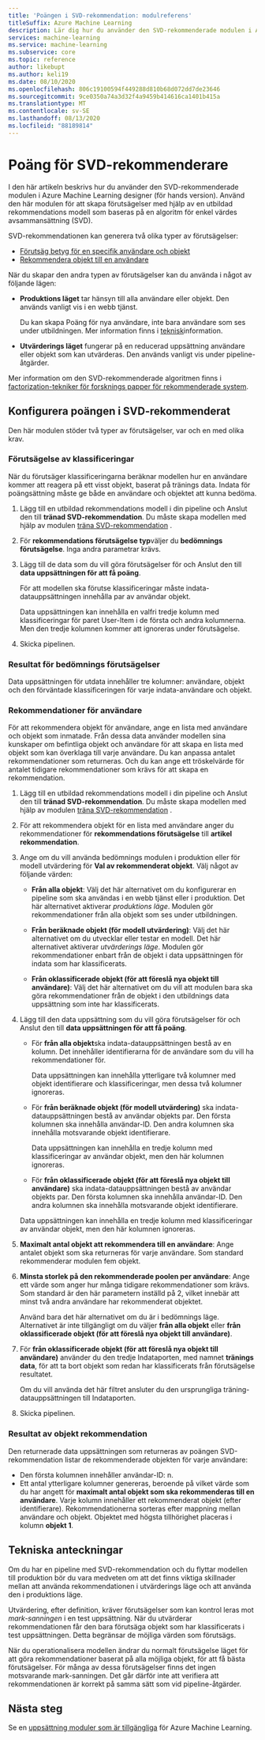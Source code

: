 ```yaml
---
title: 'Poängen i SVD-rekommendation: modulreferens'
titleSuffix: Azure Machine Learning
description: Lär dig hur du använder den SVD-rekommenderade modulen i Azure Machine Learning till Poäng rekommendations förutsägelser för en data uppsättning.
services: machine-learning
ms.service: machine-learning
ms.subservice: core
ms.topic: reference
author: likebupt
ms.author: keli19
ms.date: 08/10/2020
ms.openlocfilehash: 806c19100594f449288d810b68d072dd7de23646
ms.sourcegitcommit: 9ce0350a74a3d32f4a9459b414616ca1401b415a
ms.translationtype: MT
ms.contentlocale: sv-SE
ms.lasthandoff: 08/13/2020
ms.locfileid: "88189814"
---
```

# <a name="score-svd-recommender"></a>Poäng för SVD-rekommenderare

I den här artikeln beskrivs hur du använder den SVD-rekommenderade modulen i Azure Machine Learning designer (för hands version). Använd den här modulen för att skapa förutsägelser med hjälp av en utbildad rekommendations modell som baseras på en algoritm för enkel värdes avsammansättning (SVD).

SVD-rekommendationen kan generera två olika typer av förutsägelser:

- [Förutsäg betyg för en specifik användare och objekt](#prediction-of-ratings)
- [Rekommendera objekt till en användare](#recommendations-for-users)

När du skapar den andra typen av förutsägelser kan du använda i något av följande lägen:

- **Produktions läget** tar hänsyn till alla användare eller objekt. Den används vanligt vis i en webb tjänst.

  Du kan skapa Poäng för nya användare, inte bara användare som ses under utbildningen. Mer information finns i [teknisk](#technical-notes)information. 

- **Utvärderings läget** fungerar på en reducerad uppsättning användare eller objekt som kan utvärderas. Den används vanligt vis under pipeline-åtgärder.

Mer information om den SVD-rekommenderade algoritmen finns i [factorization-tekniker för forsknings papper för rekommenderade system](https://datajobs.com/data-science-repo/Recommender-Systems-[Netflix].pdf).

## <a name="how-to-configure-score-svd-recommender"></a>Konfigurera poängen i SVD-rekommenderat

Den här modulen stöder två typer av förutsägelser, var och en med olika krav. 

###  <a name="prediction-of-ratings"></a>Förutsägelse av klassificeringar

När du förutsäger klassificeringarna beräknar modellen hur en användare kommer att reagera på ett visst objekt, baserat på tränings data. Indata för poängsättning måste ge både en användare och objektet att kunna bedöma.

1. Lägg till en utbildad rekommendations modell i din pipeline och Anslut den till **tränad SVD-rekommendation**. Du måste skapa modellen med hjälp av modulen [träna SVD-rekommendation](train-SVD-recommender.md) .

2. För **rekommendations förutsägelse typ**väljer du **bedömnings förutsägelse**. Inga andra parametrar krävs.

3. Lägg till de data som du vill göra förutsägelser för och Anslut den till **data uppsättningen för att få poäng**.

   För att modellen ska förutse klassificeringar måste indata-datauppsättningen innehålla par av användar objekt.

   Data uppsättningen kan innehålla en valfri tredje kolumn med klassificeringar för paret User-Item i de första och andra kolumnerna. Men den tredje kolumnen kommer att ignoreras under förutsägelse.

4. Skicka pipelinen.

### <a name="results-for-rating-predictions"></a>Resultat för bedömnings förutsägelser 

Data uppsättningen för utdata innehåller tre kolumner: användare, objekt och den förväntade klassificeringen för varje indata-användare och objekt.

###  <a name="recommendations-for-users"></a>Rekommendationer för användare 

För att rekommendera objekt för användare, ange en lista med användare och objekt som inmatade. Från dessa data använder modellen sina kunskaper om befintliga objekt och användare för att skapa en lista med objekt som kan överklaga till varje användare. Du kan anpassa antalet rekommendationer som returneras. Och du kan ange ett tröskelvärde för antalet tidigare rekommendationer som krävs för att skapa en rekommendation.

1. Lägg till en utbildad rekommendations modell i din pipeline och Anslut den till **tränad SVD-rekommendation**.  Du måste skapa modellen med hjälp av modulen [träna SVD-rekommendation](train-svd-recommender.md) .

2. För att rekommendera objekt för en lista med användare anger du rekommendationer för **rekommendations förutsägelse** till **artikel rekommendation**.

3. Ange om du vill använda bedömnings modulen i produktion eller för modell utvärdering för **Val av rekommenderat objekt**. Välj något av följande värden:

    - **Från alla objekt**: Välj det här alternativet om du konfigurerar en pipeline som ska användas i en webb tjänst eller i produktion.  Det här alternativet aktiverar *produktions läge*. Modulen gör rekommendationer från alla objekt som ses under utbildningen.

    - **Från beräknade objekt (för modell utvärdering)**: Välj det här alternativet om du utvecklar eller testar en modell. Det här alternativet aktiverar *utvärderings läge*. Modulen gör rekommendationer enbart från de objekt i data uppsättningen för indata som har klassificerats.
    
    - **Från oklassificerade objekt (för att föreslå nya objekt till användare)**: Välj det här alternativet om du vill att modulen bara ska göra rekommendationer från de objekt i den utbildnings data uppsättning som inte har klassificerats. 

4. Lägg till den data uppsättning som du vill göra förutsägelser för och Anslut den till **data uppsättningen för att få poäng**.

    - För **från alla objekt**ska indata-datauppsättningen bestå av en kolumn. Det innehåller identifierarna för de användare som du vill ha rekommendationer för.

      Data uppsättningen kan innehålla ytterligare två kolumner med objekt identifierare och klassificeringar, men dessa två kolumner ignoreras. 

    - För **från beräknade objekt (för modell utvärdering)** ska indata-datauppsättningen bestå av användar objekts par. Den första kolumnen ska innehålla användar-ID. Den andra kolumnen ska innehålla motsvarande objekt identifierare.

      Data uppsättningen kan innehålla en tredje kolumn med klassificeringar av användar objekt, men den här kolumnen ignoreras.

    - För **från oklassificerade objekt (för att föreslå nya objekt till användare)** ska indata-datauppsättningen bestå av användar objekts par. Den första kolumnen ska innehålla användar-ID. Den andra kolumnen ska innehålla motsvarande objekt identifierare.

     Data uppsättningen kan innehålla en tredje kolumn med klassificeringar av användar objekt, men den här kolumnen ignoreras.

5. **Maximalt antal objekt att rekommendera till en användare**: Ange antalet objekt som ska returneras för varje användare. Som standard rekommenderar modulen fem objekt.

6. **Minsta storlek på den rekommenderade poolen per användare**: Ange ett värde som anger hur många tidigare rekommendationer som krävs. Som standard är den här parametern inställd på 2, vilket innebär att minst två andra användare har rekommenderat objektet.

   Använd bara det här alternativet om du är i bedömnings läge. Alternativet är inte tillgängligt om du väljer **från alla objekt** eller **från oklassificerade objekt (för att föreslå nya objekt till användare)**.

7.  För **från oklassificerade objekt (för att föreslå nya objekt till användare)** använder du den tredje Indataporten, med namnet **tränings data**, för att ta bort objekt som redan har klassificerats från förutsägelse resultatet.

    Om du vill använda det här filtret ansluter du den ursprungliga träning-datauppsättningen till Indataporten.

8. Skicka pipelinen.

### <a name="results-of-item-recommendation"></a>Resultat av objekt rekommendation

Den returnerade data uppsättningen som returneras av poängen SVD-rekommendation listar de rekommenderade objekten för varje användare:

- Den första kolumnen innehåller användar-ID: n.
- Ett antal ytterligare kolumner genereras, beroende på vilket värde som du har angett för **maximalt antal objekt som ska rekommenderas till en användare**. Varje kolumn innehåller ett rekommenderat objekt (efter identifierare). Rekommendationerna sorteras efter mappning mellan användare och objekt. Objektet med högsta tillhörighet placeras i kolumn **objekt 1**.


##  <a name="technical-notes"></a>Tekniska anteckningar

Om du har en pipeline med SVD-rekommendation och du flyttar modellen till produktion bör du vara medveten om att det finns viktiga skillnader mellan att använda rekommendationen i utvärderings läge och att använda den i produktions läge.

Utvärdering, efter definition, kräver förutsägelser som kan kontrol leras mot *mark-sanningen* i en test uppsättning. När du utvärderar rekommendationen får den bara förutsäga objekt som har klassificerats i test uppsättningen. Detta begränsar de möjliga värden som förutsägs.

När du operationalisera modellen ändrar du normalt förutsägelse läget för att göra rekommendationer baserat på alla möjliga objekt, för att få bästa förutsägelser. För många av dessa förutsägelser finns det ingen motsvarande mark-sanningen. Det går därför inte att verifiera att rekommendationen är korrekt på samma sätt som vid pipeline-åtgärder.


## <a name="next-steps"></a>Nästa steg

Se en [uppsättning moduler som är tillgängliga](module-reference.md) för Azure Machine Learning. 
